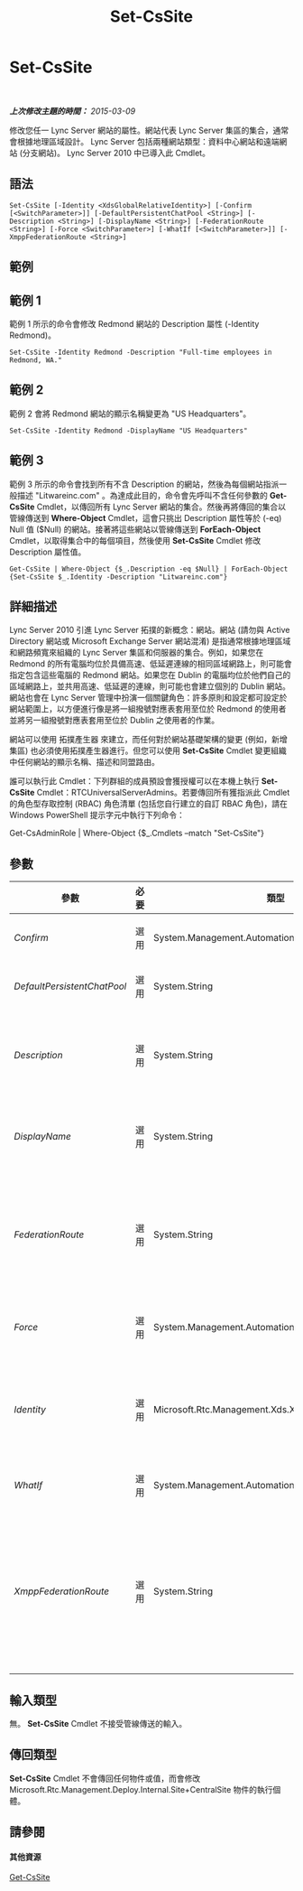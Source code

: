 ﻿---
title: Set-CsSite
TOCTitle: Set-CsSite
ms:assetid: f4165fdb-5828-4e81-b489-7e263b27e36b
ms:mtpsurl: https://technet.microsoft.com/zh-tw/library/Gg413023(v=OCS.15)
ms:contentKeyID: 49292801
ms.date: 08/24/2015
mtps_version: v=OCS.15
ms.translationtype: HT
---

# Set-CsSite

 

_**上次修改主題的時間：** 2015-03-09_

修改您任一 Lync Server 網站的屬性。網站代表 Lync Server 集區的集合，通常會根據地理區域設計。 Lync Server 包括兩種網站類型：資料中心網站和遠端網站 (分支網站)。 Lync Server 2010 中已導入此 Cmdlet。

## 語法

    Set-CsSite [-Identity <XdsGlobalRelativeIdentity>] [-Confirm [<SwitchParameter>]] [-DefaultPersistentChatPool <String>] [-Description <String>] [-DisplayName <String>] [-FederationRoute <String>] [-Force <SwitchParameter>] [-WhatIf [<SwitchParameter>]] [-XmppFederationRoute <String>]

## 範例

## 範例 1

範例 1 所示的命令會修改 Redmond 網站的 Description 屬性 (-Identity Redmond)。

    Set-CsSite -Identity Redmond -Description "Full-time employees in Redmond, WA."

## 範例 2

範例 2 會將 Redmond 網站的顯示名稱變更為 "US Headquarters"。

    Set-CsSite -Identity Redmond -DisplayName "US Headquarters"

## 範例 3

範例 3 所示的命令會找到所有不含 Description 的網站，然後為每個網站指派一般描述 "Litwareinc.com" 。為達成此目的，命令會先呼叫不含任何參數的 **Get-CsSite** Cmdlet，以傳回所有 Lync Server 網站的集合。然後再將傳回的集合以管線傳送到 **Where-Object** Cmdlet，這會只挑出 Description 屬性等於 (-eq) Null 值 ($Null) 的網站。接著將這些網站以管線傳送到 **ForEach-Object** Cmdlet，以取得集合中的每個項目，然後使用 **Set-CsSite** Cmdlet 修改 Description 屬性值。

    Get-CsSite | Where-Object {$_.Description -eq $Null} | ForEach-Object {Set-CsSite $_.Identity -Description "Litwareinc.com"}

## 詳細描述

Lync Server 2010 引進 Lync Server 拓撲的新概念：網站。網站 (請勿與 Active Directory 網站或 Microsoft Exchange Server 網站混淆) 是指通常根據地理區域和網路頻寬來組織的 Lync Server 集區和伺服器的集合。例如，如果您在 Redmond 的所有電腦均位於具備高速、低延遲連線的相同區域網路上，則可能會指定包含這些電腦的 Redmond 網站。如果您在 Dublin 的電腦均位於他們自己的區域網路上，並共用高速、低延遲的連線，則可能也會建立個別的 Dublin 網站。網站也會在 Lync Server 管理中扮演一個關鍵角色：許多原則和設定都可設定於網站範圍上，以方便進行像是將一組撥號對應表套用至位於 Redmond 的使用者並將另一組撥號對應表套用至位於 Dublin 之使用者的作業。

網站可以使用 拓撲產生器 來建立，而任何對於網站基礎架構的變更 (例如，新增集區) 也必須使用拓撲產生器進行。但您可以使用 **Set-CsSite** Cmdlet 變更組織中任何網站的顯示名稱、描述和同盟路由。

誰可以執行此 Cmdlet：下列群組的成員預設會獲授權可以在本機上執行 **Set-CsSite** Cmdlet：RTCUniversalServerAdmins。若要傳回所有獲指派此 Cmdlet 的角色型存取控制 (RBAC) 角色清單 (包括您自行建立的自訂 RBAC 角色)，請在 Windows PowerShell 提示字元中執行下列命令：

Get-CsAdminRole | Where-Object {$\_.Cmdlets –match "Set-CsSite"}

## 參數


<table>
<colgroup>
<col style="width: 25%" />
<col style="width: 25%" />
<col style="width: 25%" />
<col style="width: 25%" />
</colgroup>
<thead>
<tr class="header">
<th>參數</th>
<th>必要</th>
<th>類型</th>
<th>說明</th>
</tr>
</thead>
<tbody>
<tr class="odd">
<td><p><em>Confirm</em></p></td>
<td><p>選用</p></td>
<td><p>System.Management.Automation.SwitchParameter</p></td>
<td><p>在執行命令前先提示確認。</p></td>
</tr>
<tr class="even">
<td><p><em>DefaultPersistentChatPool</em></p></td>
<td><p>選用</p></td>
<td><p>System.String</p></td>
<td><p>網站之預設常設聊天室集區的完整網域名稱。</p></td>
</tr>
<tr class="odd">
<td><p><em>Description</em></p></td>
<td><p>選用</p></td>
<td><p>System.String</p></td>
<td><p>讓系統管理員可以為網站物件新增額外資訊。例如，Description 可能包括網站的連絡人資訊。</p></td>
</tr>
<tr class="even">
<td><p><em>DisplayName</em></p></td>
<td><p>選用</p></td>
<td><p>System.String</p></td>
<td><p>網站的易記名稱。例如：-DisplayName &quot;North America and South America&quot;。</p></td>
</tr>
<tr class="odd">
<td><p><em>FederationRoute</em></p></td>
<td><p>選用</p></td>
<td><p>System.String</p></td>
<td><p>Edge Server 的服務位置，可用來提供內部網路與網際網路之間的橋接器。例如：-FederationRoute &quot;EdgeServer:atl-edge-001.litwareinc.com&quot;。</p></td>
</tr>
<tr class="even">
<td><p><em>Force</em></p></td>
<td><p>選用</p></td>
<td><p>System.Management.Automation.SwitchParameter</p></td>
<td><p>隱藏當執行 Cmdlet 時可能發生的任何確認提示或非嚴重錯誤訊息。</p></td>
</tr>
<tr class="odd">
<td><p><em>Identity</em></p></td>
<td><p>選用</p></td>
<td><p>Microsoft.Rtc.Management.Xds.XdsGlobalRelativeIdentity</p></td>
<td><p>要修改的網站名稱；例如：-Identity &quot;Redmond&quot;。在指定 Identity 時，請勿使用 &quot;site:Redmond&quot; 的格式。</p></td>
</tr>
<tr class="even">
<td><p><em>WhatIf</em></p></td>
<td><p>選用</p></td>
<td><p>System.Management.Automation.SwitchParameter</p></td>
<td><p>說明執行命令時若不實際執行命令的後果。</p></td>
</tr>
<tr class="odd">
<td><p><em>XmppFederationRoute</em></p></td>
<td><p>選用</p></td>
<td><p>System.String</p></td>
<td><p>用於 XMPP (Extensible Messaging and Presence Protocol) 同盟之 Edge Server 的服務識別。例如：</p>
<p>-XmppFederationRoute EdgeServer:atl-xmpp-001.litwareinc.com</p></td>
</tr>
</tbody>
</table>


## 輸入類型

無。 **Set-CsSite** Cmdlet 不接受管線傳送的輸入。

## 傳回類型

**Set-CsSite** Cmdlet 不會傳回任何物件或值，而會修改 Microsoft.Rtc.Management.Deploy.Internal.Site+CentralSite 物件的執行個體。

## 請參閱

#### 其他資源

[Get-CsSite](get-cssite.md)

